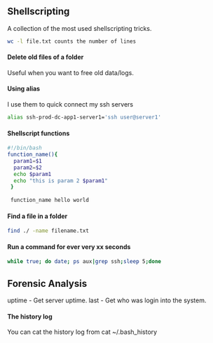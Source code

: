 ## Shellscripting
A collection of the most used shellscripting tricks.

```bash
wc -l file.txt counts the number of lines
```

#### Delete old files of a folder
Useful when you want to free old data/logs.

#### Using alias 
I use them to quick connect my ssh servers
```bash
alias ssh-prod-dc-app1-server1='ssh user@server1'
```

#### Shellscript functions
```bash
#!/bin/bash
function_name(){
  param1=$1
  param2=$2
  echo $param1
  echo "this is param 2 $param1"
 }
 
 function_name hello world
```

#### Find a file in a folder
```bash
find ./ -name filename.txt
```

#### Run a command for ever very xx seconds
```bash
while true; do date; ps aux|grep ssh;sleep 5;done
```

## Forensic Analysis
uptime - Get server uptime.
last - Get who was login into the system.

#### The history log
You can cat the history log from cat ~/.bash_history
